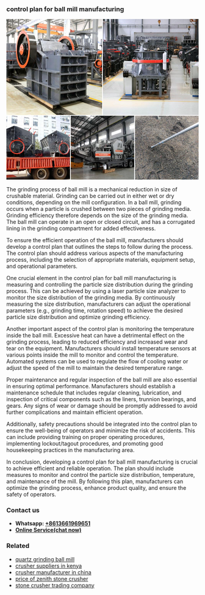 <h3>control plan for ball mill manufacturing</h3><img src='1708497406.jpg' alt=''><p>The grinding process of ball mill is a mechanical reduction in size of crushable material. Grinding can be carried out in either wet or dry conditions, depending on the mill configuration. In a ball mill, grinding occurs when a particle is crushed between two pieces of grinding media. Grinding efficiency therefore depends on the size of the grinding media. The ball mill can operate in an open or closed circuit, and has a corrugated lining in the grinding compartment for added effectiveness.</p><p>To ensure the efficient operation of the ball mill, manufacturers should develop a control plan that outlines the steps to follow during the process. The control plan should address various aspects of the manufacturing process, including the selection of appropriate materials, equipment setup, and operational parameters.</p><p>One crucial element in the control plan for ball mill manufacturing is measuring and controlling the particle size distribution during the grinding process. This can be achieved by using a laser particle size analyzer to monitor the size distribution of the grinding media. By continuously measuring the size distribution, manufacturers can adjust the operational parameters (e.g., grinding time, rotation speed) to achieve the desired particle size distribution and optimize grinding efficiency.</p><p>Another important aspect of the control plan is monitoring the temperature inside the ball mill. Excessive heat can have a detrimental effect on the grinding process, leading to reduced efficiency and increased wear and tear on the equipment. Manufacturers should install temperature sensors at various points inside the mill to monitor and control the temperature. Automated systems can be used to regulate the flow of cooling water or adjust the speed of the mill to maintain the desired temperature range.</p><p>Proper maintenance and regular inspection of the ball mill are also essential in ensuring optimal performance. Manufacturers should establish a maintenance schedule that includes regular cleaning, lubrication, and inspection of critical components such as the liners, trunnion bearings, and gears. Any signs of wear or damage should be promptly addressed to avoid further complications and maintain efficient operation.</p><p>Additionally, safety precautions should be integrated into the control plan to ensure the well-being of operators and minimize the risk of accidents. This can include providing training on proper operating procedures, implementing lockout/tagout procedures, and promoting good housekeeping practices in the manufacturing area.</p><p>In conclusion, developing a control plan for ball mill manufacturing is crucial to achieve efficient and reliable operation. The plan should include measures to monitor and control the particle size distribution, temperature, and maintenance of the mill. By following this plan, manufacturers can optimize the grinding process, enhance product quality, and ensure the safety of operators.</p><h3>Contact us</h3><ul><li><strong>Whatsapp:&nbsp;<a href="https://wa.me/8613661969651">+8613661969651</a></strong></li><li><a href="https://swt.shibang-china.com/?git&amp;zhl&amp;control plan for ball mill manufacturing"><strong>Online Service(chat now)</strong></a></li></ul><h3>Related</h3><ul><li><a href='quartz grinding ball mill.md'>quartz grinding ball mill</a></li><li><a href='crusher suppliers in kenya.md'>crusher suppliers in kenya</a></li><li><a href='crusher manufacturer in china.md'>crusher manufacturer in china</a></li><li><a href='price of zenith stone crusher.md'>price of zenith stone crusher</a></li><li><a href='stone crusher trading company.md'>stone crusher trading company</a></li></ul>